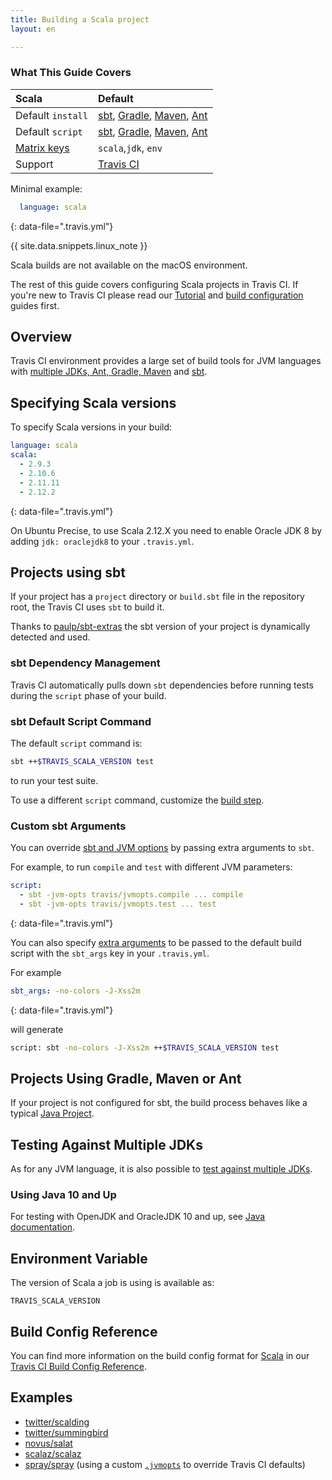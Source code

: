 ```yaml
---
title: Building a Scala project
layout: en

---
```


### What This Guide Covers

<aside markdown="block" class="ataglance">

| Scala                        | Default                                                                                                                                                                                                                 |
|:-----------------------------|:------------------------------------------------------------------------------------------------------------------------------------------------------------------------------------------------------------------------|
| Default `install`            | [sbt](#sbt-dependency-management), [Gradle](/user/languages/java/#gradle-dependency-management), [Maven](/user/languages/java/#maven-dependency-management), [Ant](/user/languages/java/#ant-dependency-management)     |
| Default `script`             | [sbt](#sbt-default-script-command), [Gradle](/user/languages/java/#gradle-default-script-command), [Maven](/user/languages/java/#maven-default-script-command), [Ant](/user/languages/java/#ant-default-script-command) |
| [Matrix keys](#build-matrix) | `scala`,`jdk`, `env`                                                                                                                                                                                                    |
| Support                      | [Travis CI](mailto:support@travis-ci.com)                                                                                                                                                                               |

Minimal example:

```yaml
  language: scala
```
{: data-file=".travis.yml"}
</aside>

{{ site.data.snippets.linux_note }}

Scala builds are not available on the macOS environment.

The rest of this guide covers configuring Scala projects in Travis CI. If you're
new to Travis CI please read our [Tutorial](/user/tutorial/) and
[build configuration](/user/customizing-the-build/) guides first.

## Overview

Travis CI environment provides a large set of build tools for JVM languages with
[multiple JDKs, Ant, Gradle, Maven](/user/languages/java/#overview) and
[sbt](http://www.scala-sbt.org).

## Specifying Scala versions

To specify Scala versions in your build:

```yaml
language: scala
scala:
  - 2.9.3
  - 2.10.6
  - 2.11.11
  - 2.12.2
```
{: data-file=".travis.yml"}

On Ubuntu Precise, to use Scala 2.12.X you need to enable Oracle JDK 8 by adding `jdk: oraclejdk8` to your `.travis.yml`.

## Projects using sbt

If your project has a `project` directory or `build.sbt` file in the repository
root, the Travis CI uses `sbt` to build it.

Thanks to [paulp/sbt-extras](https://github.com/paulp/sbt-extras) the sbt
version of your project is dynamically detected and used.

### sbt Dependency Management

Travis CI automatically pulls down `sbt` dependencies before running
tests during the `script` phase of your build.

### sbt Default Script Command

The default `script` command is:

```bash
sbt ++$TRAVIS_SCALA_VERSION test
```

to run your test suite.

To use a different `script` command, customize the
[build step](/user/job-lifecycle/#customizing-the-build-phase).

### Custom sbt Arguments

You can override [sbt and JVM options](https://github.com/paulp/sbt-extras#sbt--h)
by passing extra arguments to `sbt`.

For example, to run `compile` and `test` with different JVM parameters:

```yaml
script:
  - sbt -jvm-opts travis/jvmopts.compile ... compile
  - sbt -jvm-opts travis/jvmopts.test ... test
```
{: data-file=".travis.yml"}

You can also specify [extra
arguments](https://github.com/paulp/sbt-extras#sbt--h) to be passed to the
default build script with the `sbt_args` key in your `.travis.yml`.

For example

```yaml
sbt_args: -no-colors -J-Xss2m
```
{: data-file=".travis.yml"}

will generate

```bash
script: sbt -no-colors -J-Xss2m ++$TRAVIS_SCALA_VERSION test
```

## Projects Using Gradle, Maven or Ant

If your project is not configured for sbt, the build process behaves like a
typical [Java Project](/user/languages/java/).

## Testing Against Multiple JDKs

As for any JVM language, it is also possible to [test against multiple
JDKs](/user/languages/java/#testing-against-multiple-jdks).

### Using Java 10 and Up

For testing with OpenJDK and OracleJDK 10 and up, see
[Java documentation](/user/languages/java/#using-java-10-and-later).

## Environment Variable

The version of Scala a job is using is available as:

```
TRAVIS_SCALA_VERSION
```

## Build Config Reference

You can find more information on the build config format for [Scala](https://config.travis-ci.com/ref/language/scala) in our [Travis CI Build Config Reference](https://config.travis-ci.com/).

## Examples

- [twitter/scalding](https://github.com/twitter/scalding/blob/master/.travis.yml)
- [twitter/summingbird](https://github.com/twitter/summingbird/blob/master/.travis.yml)
- [novus/salat](https://github.com/novus/salat/blob/master/.travis.yml)
- [scalaz/scalaz](https://github.com/scalaz/scalaz/blob/scalaz-seven/.travis.yml)
- [spray/spray](https://github.com/spray/spray/blob/master/.travis.yml) (using a custom [`.jvmopts`](https://github.com/spray/spray/blob/master/.jvmopts) to override Travis CI defaults)
